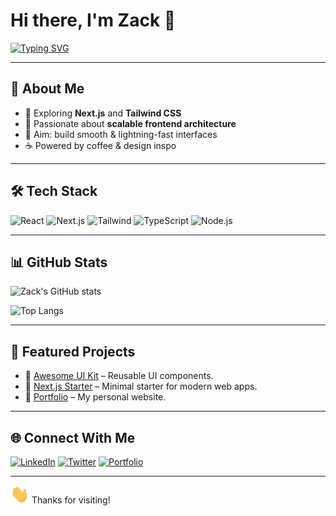 # Hi there, I'm Zack 👋

[![Typing SVG](https://readme-typing-svg.herokuapp.com?font=Fira+Code&weight=500&size=22&pause=1000&color=00A3FF&width=500&lines=Frontend+Engineer;React+%7C+Next.js+%7C+Tailwind+Lover;Building+clean+and+modern+UI)](https://git.io/typing-svg)

---

## 🚀 About Me
- 🌱 Exploring **Next.js** and **Tailwind CSS**
- 💼 Passionate about **scalable frontend architecture**
- 🎯 Aim: build smooth & lightning-fast interfaces
- ☕ Powered by coffee & design inspo

---

## 🛠️ Tech Stack
![React](https://img.shields.io/badge/-React-61DAFB?logo=react&logoColor=000&style=flat)
![Next.js](https://img.shields.io/badge/-Next.js-000?logo=next.js&logoColor=white&style=flat)
![Tailwind](https://img.shields.io/badge/-Tailwind_CSS-38B2AC?logo=tailwind-css&logoColor=white&style=flat)
![TypeScript](https://img.shields.io/badge/-TypeScript-3178C6?logo=typescript&logoColor=white&style=flat)
![Node.js](https://img.shields.io/badge/-Node.js-339933?logo=node.js&logoColor=white&style=flat)

---

## 📊 GitHub Stats
![Zack's GitHub stats](https://github-readme-stats.vercel.app/api?username=zackdev&show_icons=true&theme=transparent)

![Top Langs](https://github-readme-stats.vercel.app/api/top-langs/?username=zackdev&layout=compact&theme=transparent)

---

## 📌 Featured Projects
- 🔗 [Awesome UI Kit](https://github.com/zackdev/awesome-ui-kit) – Reusable UI components.
- 🔗 [Next.js Starter](https://github.com/zackdev/nextjs-starter) – Minimal starter for modern web apps.
- 🔗 [Portfolio](https://github.com/zackdev/portfolio) – My personal website.

---

## 🌐 Connect With Me
[![LinkedIn](https://img.shields.io/badge/LinkedIn-0A66C2?logo=linkedin&logoColor=white)](https://linkedin.com/in/yourusername)
[![Twitter](https://img.shields.io/badge/Twitter-1DA1F2?logo=twitter&logoColor=white)](https://twitter.com/yourusername)
[![Portfolio](https://img.shields.io/badge/Website-000?logo=About.me&logoColor=white)](https://yourportfolio.com)

---

<img src="https://raw.githubusercontent.com/ABSphreak/ABSphreak/master/gifs/Hi.gif" width="30px"> Thanks for visiting!
